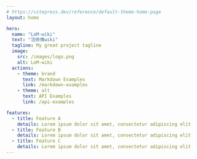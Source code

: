 ```yaml
---
# https://vitepress.dev/reference/default-theme-home-page
layout: home

hero:
  name: "LoM-wiki"
  text: "活俠傳wiki"
  tagline: My great project tagline
  image:
    src: /images/logo.png
    alt: LoM-wiki
  actions:
    - theme: brand
      text: Markdown Examples
      link: /markdown-examples
    - theme: alt
      text: API Examples
      link: /api-examples

features:
  - title: Feature A
    details: Lorem ipsum dolor sit amet, consectetur adipiscing elit
  - title: Feature B
    details: Lorem ipsum dolor sit amet, consectetur adipiscing elit
  - title: Feature C
    details: Lorem ipsum dolor sit amet, consectetur adipiscing elit
---
```

